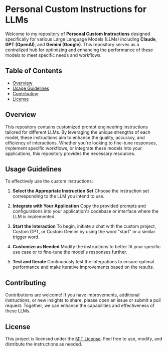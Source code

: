 # Personal Custom Instructions for LLMs

Welcome to my repository of **Personal Custom Instructions** designed specifically for various Large Language Models (LLMs) including **Claude**, **GPT (OpenAI)**, and **Gemini (Google)**. This repository serves as a centralized hub for optimizing and enhancing the performance of these models to meet specific needs and workflows.

## Table of Contents

- [Overview](#overview)
- [Usage Guidelines](#usage-guidelines)
- [Contributing](#contributing)
- [License](#license)

## Overview

This repository contains customized prompt engineering instructions tailored for different LLMs. By leveraging the unique strengths of each model, these instructions aim to enhance the quality, accuracy, and efficiency of interactions. Whether you're looking to fine-tune responses, implement specific workflows, or integrate these models into your applications, this repository provides the necessary resources.

## Usage Guidelines

To effectively use the custom instructions:

1. **Select the Appropriate Instruction Set**
   Choose the instruction set corresponding to the LLM you intend to use.

2. **Integrate with Your Application**
   Copy the provided prompts and configurations into your application's codebase or interface where the LLM is implemented.

3. **Start the Interaction**
   To begin, initiate a chat with the custom project, Custom GPT, or Custom Gemini by using the word "start" or a similar trigger word.

4. **Customize as Needed**
   Modify the instructions to better fit your specific use case or to fine-tune the model's responses further.

5. **Test and Iterate**
   Continuously test the integrations to ensure optimal performance and make iterative improvements based on the results.

## Contributing

Contributions are welcome! If you have improvements, additional instructions, or new insights to share, please open an issue or submit a pull request. Together, we can enhance the capabilities and effectiveness of these LLMs.

## License

This project is licensed under the [MIT License](./LICENSE). Feel free to use, modify, and distribute the instructions as needed.
